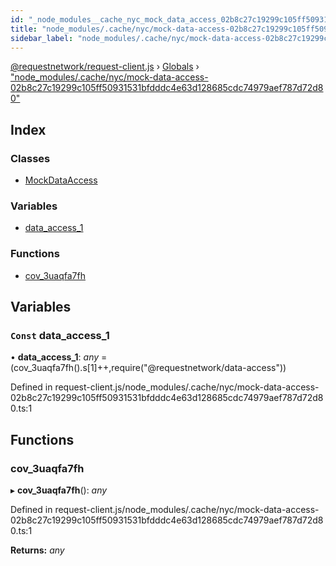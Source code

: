```yaml
---
id: "_node_modules__cache_nyc_mock_data_access_02b8c27c19299c105ff50931531bfdddc4e63d128685cdc74979aef787d72d80_"
title: "node_modules/.cache/nyc/mock-data-access-02b8c27c19299c105ff50931531bfdddc4e63d128685cdc74979aef787d72d80"
sidebar_label: "node_modules/.cache/nyc/mock-data-access-02b8c27c19299c105ff50931531bfdddc4e63d128685cdc74979aef787d72d80"
---
```


[@requestnetwork/request-client.js](../index.md) › [Globals](../globals.md) › ["node_modules/.cache/nyc/mock-data-access-02b8c27c19299c105ff50931531bfdddc4e63d128685cdc74979aef787d72d80"](_node_modules__cache_nyc_mock_data_access_02b8c27c19299c105ff50931531bfdddc4e63d128685cdc74979aef787d72d80_.md)

## Index

### Classes

* [MockDataAccess](../classes/_node_modules__cache_nyc_mock_data_access_02b8c27c19299c105ff50931531bfdddc4e63d128685cdc74979aef787d72d80_.mockdataaccess.md)

### Variables

* [data_access_1](_node_modules__cache_nyc_mock_data_access_02b8c27c19299c105ff50931531bfdddc4e63d128685cdc74979aef787d72d80_.md#const-data_access_1)

### Functions

* [cov_3uaqfa7fh](_node_modules__cache_nyc_mock_data_access_02b8c27c19299c105ff50931531bfdddc4e63d128685cdc74979aef787d72d80_.md#cov_3uaqfa7fh)

## Variables

### `Const` data_access_1

• **data_access_1**: *any* = (cov_3uaqfa7fh().s[1]++,require("@requestnetwork/data-access"))

Defined in request-client.js/node_modules/.cache/nyc/mock-data-access-02b8c27c19299c105ff50931531bfdddc4e63d128685cdc74979aef787d72d80.ts:1

## Functions

###  cov_3uaqfa7fh

▸ **cov_3uaqfa7fh**(): *any*

Defined in request-client.js/node_modules/.cache/nyc/mock-data-access-02b8c27c19299c105ff50931531bfdddc4e63d128685cdc74979aef787d72d80.ts:1

**Returns:** *any*

